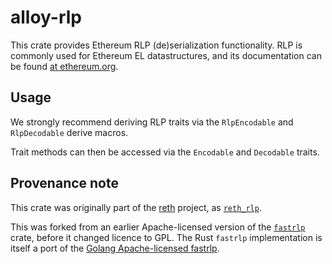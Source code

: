 # alloy-rlp

This crate provides Ethereum RLP (de)serialization functionality. RLP is
commonly used for Ethereum EL datastructures, and its documentation can be
found [at ethereum.org][ref].

[ref]: https://ethereum.org/en/developers/docs/data-structures-and-encoding/rlp/

## Usage

We strongly recommend deriving RLP traits via the `RlpEncodable` and
`RlpDecodable` derive macros.

Trait methods can then be accessed via the `Encodable` and `Decodable` traits.

## Provenance note

This crate was originally part of the [reth] project, as [`reth_rlp`].

This was forked from an earlier Apache-licensed version of the
[`fastrlp`] crate, before it changed licence to GPL.
The Rust `fastrlp` implementation is itself a port of the [Golang Apache-licensed fastrlp][gofastrlp].

[reth]: https://github.com/paradigmxyz/reth
[`reth_rlp`]: https://github.com/paradigmxyz/reth/tree/main/crates/rlp
[`fastrlp`]: https://github.com/vorot93/fastrlp
[gofastrlp]: https://github.com/umbracle/fastrlp
